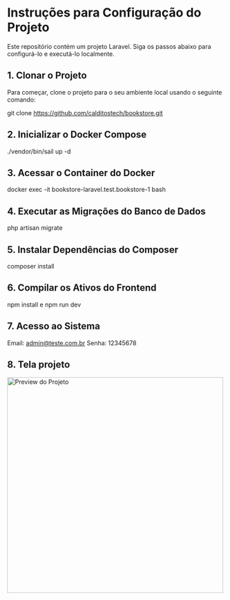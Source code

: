 # Instruções para Configuração do Projeto

Este repositório contém um projeto Laravel. Siga os passos abaixo para configurá-lo e executá-lo localmente.

## 1. Clonar o Projeto

Para começar, clone o projeto para o seu ambiente local usando o seguinte comando:

git clone https://github.com/calditostech/bookstore.git

## 2. Inicializar o Docker Compose

./vendor/bin/sail up -d

## 3. Acessar o Container do Docker

docker exec -it bookstore-laravel.test.bookstore-1 bash

## 4. Executar as Migrações do Banco de Dados

php artisan migrate

## 5. Instalar Dependências do Composer

composer install

## 6. Compilar os Ativos do Frontend

npm install e npm run dev

## 7. Acesso ao Sistema

Email: admin@teste.com.br
Senha: 12345678

## 8. Tela projeto

<img src="img/tela_bookstore.png" alt="Preview do Projeto" width="500"/>



